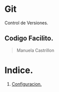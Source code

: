 # Git

Control de Versiones.
 
## Codigo Facilito.

> Manuela Castrillon

# Indice. 

1. [Configuracion.](configuracion.md)